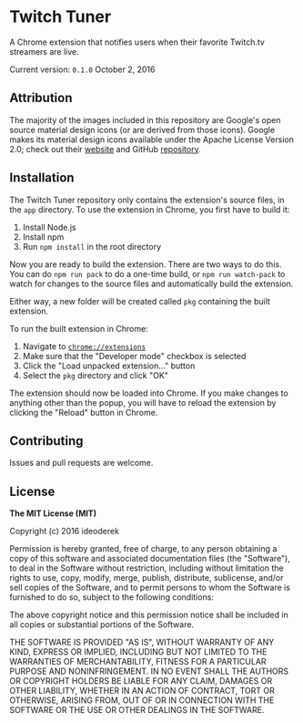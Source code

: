 Twitch Tuner
============

A Chrome extension that notifies users when their favorite Twitch.tv streamers are live.

Current version: `0.1.0` October 2, 2016

Attribution
-----------

The majority of the images included in this repository are Google's open source material design icons (or are derived from those icons). Google makes its material design icons available under the Apache License Version 2.0; check out their [website](https://design.google.com/icons/) and GitHub [repository](https://github.com/google/material-design-icons/).

Installation
------------

The Twitch Tuner repository only contains the extension's source files, in the `app` directory. To use the extension in Chrome, you first have to build it:

1. Install Node.js
2. Install npm
3. Run `npm install` in the root directory

Now you are ready to build the extension. There are two ways to do this. You can do `npm run pack` to do a one-time build, or `npm run watch-pack` to watch for changes to the source files and automatically build the extension.

Either way, a new folder will be created called `pkg` containing the built extension.

To run the built extension in Chrome:

1. Navigate to [`chrome://extensions`](chrome://extensions)
2. Make sure that the "Developer mode" checkbox is selected
3. Click the "Load unpacked extension..." button
4. Select the `pkg` directory and click "OK"

The extension should now be loaded into Chrome. If you make changes to anything other than the popup, you will have to reload the extension by clicking the "Reload" button in Chrome.

Contributing
------------

Issues and pull requests are welcome.

License
-------

**The MIT License (MIT)**

Copyright (c) 2016 ideoderek

Permission is hereby granted, free of charge, to any person obtaining a copy of this software and associated documentation files (the "Software"), to deal in the Software without restriction, including without limitation the rights to use, copy, modify, merge, publish, distribute, sublicense, and/or sell copies of the Software, and to permit persons to whom the Software is furnished to do so, subject to the following conditions:

The above copyright notice and this permission notice shall be included in all copies or substantial portions of the Software.

THE SOFTWARE IS PROVIDED "AS IS", WITHOUT WARRANTY OF ANY KIND, EXPRESS OR IMPLIED, INCLUDING BUT NOT LIMITED TO THE WARRANTIES OF MERCHANTABILITY, FITNESS FOR A PARTICULAR PURPOSE AND NONINFRINGEMENT. IN NO EVENT SHALL THE AUTHORS OR COPYRIGHT HOLDERS BE LIABLE FOR ANY CLAIM, DAMAGES OR OTHER LIABILITY, WHETHER IN AN ACTION OF CONTRACT, TORT OR OTHERWISE, ARISING FROM, OUT OF OR IN CONNECTION WITH THE SOFTWARE OR THE USE OR OTHER DEALINGS IN THE SOFTWARE.